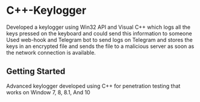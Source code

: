 # C++-Keylogger
Developed a keylogger using Win32 API and Visual C++ which logs all the keys pressed on the keyboard and
could send this information to someone
Used web-hook and Telegram bot to send logs on Telegram and stores the keys in an encrypted file and sends the
file to a malicious server as soon as the network connection is available.
## Getting Started

Advanced keylogger developed using C++ for penetration testing that works on Window 7, 8, 8.1, And 10
